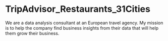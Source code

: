 # TripAdvisor_Restaurants_31Cities
We are a data analysis consultant at an European travel agency. My mission is to help the company find business insights from their data that will help them grow their business. 
